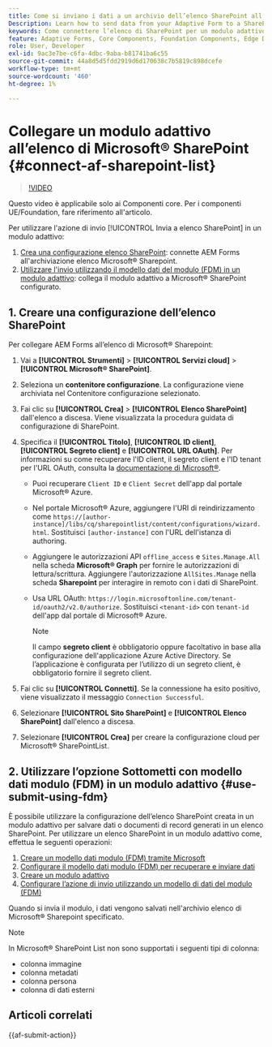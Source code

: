```yaml
---
title: Come si inviano i dati a un archivio dell’elenco SharePoint all’invio di un modulo adattivo?
Description: Learn how to send data from your Adaptive Form to a SharePoint storage like a SharePoint list when you submit the form.
keywords: Come connettere l’elenco di SharePoint per un modulo adattivo?, Invia a SharePoint, Crea configurazione elenco SharePoint, Utilizza l’azione di invio Invia a SharePoint in un modulo adattivo, Connetti un modulo adattivo a Microsoft&reg; Elenco SharePoint.
feature: Adaptive Forms, Core Components, Foundation Components, Edge Delivery Services
role: User, Developer
exl-id: 9ac3e7be-c6fa-4dbc-9aba-b81741ba6c55
source-git-commit: 44a8d5d5fdd2919d6d170638c7b5819c898dcefe
workflow-type: tm+mt
source-wordcount: '460'
ht-degree: 1%

---
```


# Collegare un modulo adattivo all’elenco di Microsoft® SharePoint {#connect-af-sharepoint-list}

>[!VIDEO](https://video.tv.adobe.com/v/3424820/connect-aem-adaptive-form-to-sharepointlist/?quality=12&learn=on)

<span> Questo video è applicabile solo ai Componenti core. Per i componenti UE/Foundation, fare riferimento all&#39;articolo.</span>

Per utilizzare l&#39;azione di invio [!UICONTROL Invia a elenco SharePoint] in un modulo adattivo:

1. [Crea una configurazione elenco SharePoint](#1-create-a-sharepoint-list-configuration): connette AEM Forms all&#39;archiviazione elenco Microsoft® Sharepoint.
1. [Utilizzare l&#39;invio utilizzando il modello dati del modulo (FDM) in un modulo adattivo](#2-use-the-submit-using-form-data-model-fdm-in-an-adaptive-form-use-submit-using-fdm): collega il modulo adattivo a Microsoft® SharePoint configurato.

## &#x200B;1. Creare una configurazione dell’elenco SharePoint

Per collegare AEM Forms all’elenco di Microsoft® Sharepoint:

1. Vai a **[!UICONTROL Strumenti]** > **[!UICONTROL Servizi cloud]** > **[!UICONTROL Microsoft® SharePoint]**.
1. Seleziona un **contenitore configurazione**. La configurazione viene archiviata nel Contenitore configurazione selezionato.
1. Fai clic su **[!UICONTROL Crea]** > **[!UICONTROL Elenco SharePoint]** dall&#39;elenco a discesa. Viene visualizzata la procedura guidata di configurazione di SharePoint.
1. Specifica il **[!UICONTROL Titolo]**, **[!UICONTROL ID client]**, **[!UICONTROL Segreto client]** e **[!UICONTROL URL OAuth]**. Per informazioni su come recuperare l&#39;ID client, il segreto client e l&#39;ID tenant per l&#39;URL OAuth, consulta la [documentazione di Microsoft®](https://learn.microsoft.com/en-us/graph/auth-register-app-v2).
   * Puoi recuperare `Client ID` e `Client Secret` dell&#39;app dal portale Microsoft® Azure.
   * Nel portale Microsoft® Azure, aggiungere l&#39;URI di reindirizzamento come `https://[author-instance]/libs/cq/sharepointlist/content/configurations/wizard.html`. Sostituisci `[author-instance]` con l&#39;URL dell&#39;istanza di authoring.
   * Aggiungere le autorizzazioni API `offline_access` e `Sites.Manage.All` nella scheda **Microsoft® Graph** per fornire le autorizzazioni di lettura/scrittura. Aggiungere l&#39;autorizzazione `AllSites.Manage` nella scheda **Sharepoint** per interagire in remoto con i dati di SharePoint.
   * Usa URL OAuth: `https://login.microsoftonline.com/tenant-id/oauth2/v2.0/authorize`. Sostituisci `<tenant-id>` con `tenant-id` dell&#39;app dal portale di Microsoft® Azure.

     >[!NOTE]
     >
     > Il campo **segreto client** è obbligatorio oppure facoltativo in base alla configurazione dell&#39;applicazione Azure Active Directory. Se l’applicazione è configurata per l’utilizzo di un segreto client, è obbligatorio fornire il segreto client.

1. Fai clic su **[!UICONTROL Connetti]**. Se la connessione ha esito positivo, viene visualizzato il messaggio `Connection Successful`.
1. Selezionare **[!UICONTROL Sito SharePoint]** e **[!UICONTROL Elenco SharePoint]** dall&#39;elenco a discesa.
1. Selezionare **[!UICONTROL Crea]** per creare la configurazione cloud per Microsoft® SharePointList.


## &#x200B;2. Utilizzare l’opzione Sottometti con modello dati modulo (FDM) in un modulo adattivo {#use-submit-using-fdm}

È possibile utilizzare la configurazione dell’elenco SharePoint creata in un modulo adattivo per salvare dati o documenti di record generati in un elenco SharePoint. Per utilizzare un elenco SharePoint in un modulo adattivo come, effettua le seguenti operazioni:

1. [Creare un modello dati modulo (FDM) tramite Microsoft](/help/forms/create-form-data-models.md)
1. [Configurare il modello dati modulo (FDM) per recuperare e inviare dati](/help/forms/work-with-form-data-model.md#configure-services)
1. [Creare un modulo adattivo](/help/forms/creating-adaptive-form-core-components.md)
1. [Configurare l’azione di invio utilizzando un modello di dati del modulo (FDM)](/help/forms/using-form-data-model.md)

Quando si invia il modulo, i dati vengono salvati nell&#39;archivio elenco di Microsoft® Sharepoint specificato.

>[!NOTE]
>
> In Microsoft® SharePoint List non sono supportati i seguenti tipi di colonna:
> * colonna immagine
> * colonna metadati
> * colonna persona
> * colonna di dati esterni

## Articoli correlati

{{af-submit-action}}
